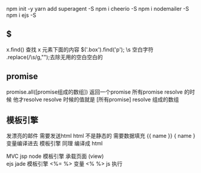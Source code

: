 npm init -y
yarn add superagent -S
npm i cheerio -S
npm i nodemailer -S
npm i ejs -S

## $
x.find() 查找 x 元素下面的内容  $('.box').find('p');
\s  空白字符
.replace(/\s/g,"");去除无用的空白空白的

## promise
promise.all([promise组成的数组])
返回一个promise 所有promise resolve 的时候  他才resolve
resolve 时候的值就是 [所有promise] resolve 组成的数组

## 模板引擎
发漂亮的邮件  需要发送html
html 不是静态的  需要数据填充
{{ name }}
{  name } 变量编译进去
模板引擎 同理
编译成 html

MVC
jsp
node  模板引擎  承载页面 (view)  
ejs jade  模板引擎
<%= %> 变量
<% %>  js 执行
